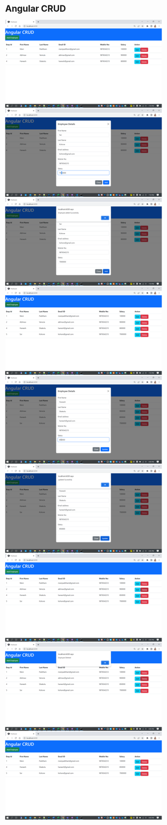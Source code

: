 # Angular CRUD



![alt text](https://github.com/madhukundena/Angular_CRUD/blob/master/images/Screenshot%20(249).png)
![alt text](https://github.com/madhukundena/Angular_CRUD/blob/master/images/Screenshot%20(250).png)
![alt text](https://github.com/madhukundena/Angular_CRUD/blob/master/images/Screenshot%20(251).png)
![alt text](https://github.com/madhukundena/Angular_CRUD/blob/master/images/Screenshot%20(252).png)
![alt text](https://github.com/madhukundena/Angular_CRUD/blob/master/images/Screenshot%20(254).png)
![alt text](https://github.com/madhukundena/Angular_CRUD/blob/master/images/Screenshot%20(255).png)
![alt text](https://github.com/madhukundena/Angular_CRUD/blob/master/images/Screenshot%20(256).png)
![alt text](https://github.com/madhukundena/Angular_CRUD/blob/master/images/Screenshot%20(257).png)
![alt text](https://github.com/madhukundena/Angular_CRUD/blob/master/images/Screenshot%20(258).png)
